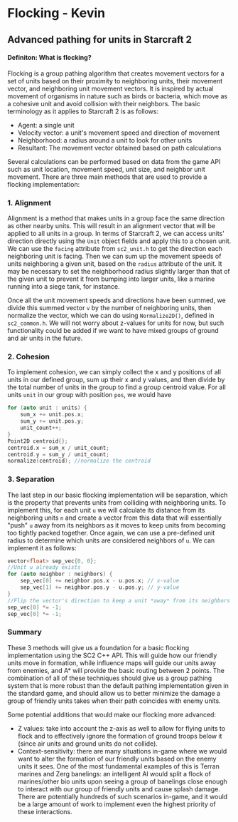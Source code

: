 # Flocking - Kevin
## Advanced pathing for units in Starcraft 2

#### Definiton: What is flocking?
Flocking is a group pathing algorithm that creates movement vectors for a set of
units based on their proximity to neighboring units, their movement vector, and
neighboring unit movement vectors. It is inspired by actual movement of
organisms in nature such as birds or bacteria, which move as a cohesive unit
and avoid collision with their neighbors. The basic terminology as it applies
to Starcraft 2 is as follows:
* Agent: a single unit
* Velocity vector: a unit's movement speed and direction of movement
* Neighborhood: a radius around a unit to look for other units
* Resultant: The movement vector obtained based on path calculations

Several calculations can be performed based on data from the game API such as
unit location, movement speed, unit size, and neighbor unit movement. There are
three main methods that are used to provide a flocking implementation:

### 1. Alignment
Alignment is a method that makes units in a group face the same direction as
other nearby units. This will result in an alignment vector that will be
applied to all units in a group. In terms of Starcraft 2, we can access units'
direction directly using the ```Unit``` object fields and apply this to a
chosen unit. We can use the ```facing``` attribute from ```sc2_unit.h``` to
get the direction each neighboring unit is facing. Then we can sum up the
movement speeds of units neighboring a given unit, based on the ```radius```
attribute of the unit. It may be necessary to set the neighborhood radius
slightly larger than that of the given unit to prevent it from bumping into
larger units, like a marine running into a siege tank, for instance.

Once all the unit movement speeds and directions have been summed, we divide
this summed vector ```v``` by the number of neighboring units, then normalize
the vector, which we can do using ```Normalize2D()```, defined in ```sc2_common.h```. We will not worry about
z-values for units for now, but such functionality could be added if we want
to have mixed groups of ground and air units in the future.
### 2. Cohesion
To implement cohesion, we can simply collect the x and y positions of all units
in our defined group, sum up their x and y values, and then divide by the total
number of units in the group to find a group centroid value. For all units ```unit```  in our group with position ```pos```, we would have 
```c++
for (auto unit : units) {
    sum_x += unit.pos.x;
    sum_y += unit.pos.y;
    unit_count++;
}
Point2D centroid{};
centroid.x = sum_x / unit_count;
centroid.y = sum_y / unit_count;
normalize(centroid); //normalize the centroid
```

### 3. Separation
The last step in our basic flocking implementation will be separation, which is the property that prevents units from colliding with neighboring units. To implement this, for each unit ```u``` we will calculate its distance from its neighboring units ```n``` and create a vector from this data that will essentially "push" ```u``` away from its neighbors as it moves to keep units from becoming too tightly packed together. Once again, we can use a pre-defined unit radius to determine which units are considered neighbors of ```u```. We can implement it as follows:
```c++
vector<float> sep_vec{0, 0};
//Unit u already exists
for (auto neighbor : neighbors) {
    sep_vec[0] += neighbor.pos.x - u.pos.x; // x-value
    sep_vec[1] += neighbor.pos.y - u.pos.y; // y-value
}
//Flip the vector's direction to keep a unit *away* from its neighbors
sep_vec[0] *= -1;
sep_vec[0] *= -1; 
```

### Summary
These 3 methods will give us a foundation for a basic flocking implementation using the SC2 C++ API. This will guide how our friendly units move in formation, while influence maps will guide our units away from enemies, and A* will provide the basic routing between 2 points. The combination of all of these techniques should give us a group pathing system that is more robust than the default pathing implementation given in the standard game, and should allow us to better minimize the damage a group of friendly units takes when their path coincides with enemy units.

Some potential additions that would make our flocking more advanced:

* Z values: take into account the z-axis as well to allow for flying units to flock and to effectively ignore the formation of ground troops below it (since air units and ground units do not collide).
* Context-sensitivity: there are many situations in-game where we would want to alter the formation of our friendly units based on the enemy units it sees. One of the most fundamental examples of this is Terran marines and Zerg banelings: an intelligent AI would split a flock of marines/other bio units upon seeing a group of banelings close enough to interact with our group of friendly units and cause splash damage. There are potentially hundreds of such scenarios in-game, and it would be a large amount of work to implement even the highest priority of these interactions.
